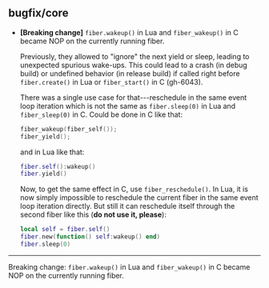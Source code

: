 ## bugfix/core

* **[Breaking change]** `fiber.wakeup()` in Lua and `fiber_wakeup()` in C
  became NOP on the currently running fiber.

  Previously, they allowed to "ignore" the next yield or sleep, leading to
  unexpected spurious wake-ups. This could lead to a crash (in debug build) or
  undefined behavior (in release build) if called right before `fiber.create()`
  in Lua or `fiber_start()` in C (gh-6043).

  There was a single use case for that---reschedule in the same event loop
  iteration which is not the same as `fiber.sleep(0)` in Lua and
  `fiber_sleep(0)` in C. Could be done in C like that:
  ```C
  fiber_wakeup(fiber_self());
  fiber_yield();
  ```
  and in Lua like that:
  ```Lua
  fiber.self():wakeup()
  fiber.yield()
  ```
  Now, to get the same effect in C, use `fiber_reschedule()`. In Lua, it is now
  simply impossible to reschedule the current fiber in the same event loop
  iteration directly. But still it can reschedule itself through the second
  fiber like this (**do not use it, please**):
  ```Lua
  local self = fiber.self()
  fiber.new(function() self:wakeup() end)
  fiber.sleep(0)
  ```

----
Breaking change: `fiber.wakeup()` in Lua and `fiber_wakeup()` in C became NOP
on the currently running fiber.
